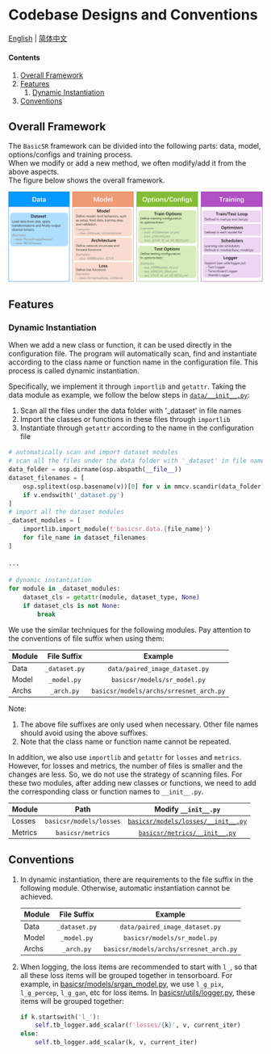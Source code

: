 # Codebase Designs and Conventions

[English](DesignConvention.md) | [简体中文](DesignConvention_CN.md)

#### Contents

1. [Overall Framework](#Overall-Framework)
1. [Features](#Features)
    1. [Dynamic Instantiation](#Dynamic-Instantiation)
1. [Conventions](#Conventions)

## Overall Framework

The `BasicSR` framework can be divided into the following parts: data, model, options/configs and training process. <br>
When we modify or add a new method, we often modify/add it from the above aspects. <br>
The figure below shows the overall framework.

![overall_structure](../assets/overall_structure.png)

## Features

### Dynamic Instantiation

When we add a new class or function, it can be used directly in the configuration file. The program will automatically scan, find and instantiate according to the class name or function name in the configuration file. This process is called dynamic instantiation.

Specifically, we implement it through `importlib` and `getattr`. Taking the data module as example, we follow the below steps in [`data/__init__.py`](../basicsr/data/__init__.py):

1. Scan all the files under the data folder with '_dataset' in file names
1. Import the classes or functions in these files through `importlib`
1. Instantiate through `getattr` according to the name in the configuration file

```python
# automatically scan and import dataset modules
# scan all the files under the data folder with '_dataset' in file names
data_folder = osp.dirname(osp.abspath(__file__))
dataset_filenames = [
    osp.splitext(osp.basename(v))[0] for v in mmcv.scandir(data_folder)
    if v.endswith('_dataset.py')
]
# import all the dataset modules
_dataset_modules = [
    importlib.import_module(f'basicsr.data.{file_name}')
    for file_name in dataset_filenames
]

...

# dynamic instantiation
for module in _dataset_modules:
    dataset_cls = getattr(module, dataset_type, None)
    if dataset_cls is not None:
        break
```
We use the similar techniques for the following modules. Pay attention to the conventions of file suffix when using them:

| Module         | File Suffix     | Example        |
| :------------- | :----------:    | :----------:   |
| Data           | `_dataset.py`   | `data/paired_image_dataset.py` |
| Model          | `_model.py`     | `basicsr/models/sr_model.py` |
| Archs          | `_arch.py`      | `basicsr/models/archs/srresnet_arch.py`|

Note:

1. The above file suffixes are only used when necessary. Other file names should avoid using the above suffixes.
1. Note that the class name or function name cannot be repeated.

In addition, we also use `importlib` and `getattr` for `losses` and `metrics`. However, for losses and metrics, the number of files is smaller and the changes are less. So, we do not use the strategy of scanning files.
For these two modules, after adding new classes or functions, we need to add the corresponding class or function names to `__init__.py`.

| Module         | Path     | Modify `__init__.py`        |
| :------------- | :----------:    | :----------:   |
| Losses           | `basicsr/models/losses`   | [`basicsr/models/losses/__init__.py`](../basicsr/models/losses/__init__.py) |
| Metrics          | `basicsr/metrics`     | [`basicsr/metrics/__init__.py`](../basicsr/metrics/__init__.py)|

## Conventions

1. In dynamic instantiation, there are requirements to the file suffix in the following module. Otherwise, automatic instantiation cannot be achieved.

    | Module         | File Suffix     | Example        |
    | :------------- | :----------:    | :----------:   |
    | Data           | `_dataset.py`   | `data/paired_image_dataset.py` |
    | Model          | `_model.py`     | `basicsr/models/sr_model.py` |
    | Archs          | `_arch.py`      | `basicsr/models/archs/srresnet_arch.py`|

1. When logging, the loss items are recommended to start with `l_`, so that all these loss items will be grouped together in tensorboard. For example, in [basicsr/models/srgan_model.py](../basicsr/models/srgan_model.py), we use `l_g_pix`, `l_g_percep`, `l_g_gan`, etc for loss items. In [basicsr/utils/logger.py](../basicsr/utils/logger.py), these items will be grouped together:

    ```python
    if k.startswith('l_'):
        self.tb_logger.add_scalar(f'losses/{k}', v, current_iter)
    else:
        self.tb_logger.add_scalar(k, v, current_iter)
    ```
